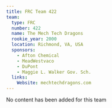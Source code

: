 ```yaml
---
title: FRC Team 422
team:
  type: FRC
  number: 422
  name: The Mech Tech Dragons
  rookie_year: 2000
  location: Richmond, VA, USA
  sponsors:
    - Afton Chemical
    - MeadWestvaco
    - DuPont
    - Maggie L. Walker Gov. Sch.
  links:
    Website: mechtechdragons.com
---
```

No content has been added for this team